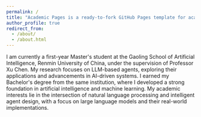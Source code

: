 ```yaml
---
permalink: /
title: "Academic Pages is a ready-to-fork GitHub Pages template for academic personal websites"
author_profile: true
redirect_from: 
  - /about/
  - /about.html
---
```

I am currently a first-year Master's student at the Gaoling School of Artificial Intelligence, Renmin University of China, under the supervision of Professor Xu Chen. 
My research focuses on LLM-based agents, exploring their applications and advancements in AI-driven systems. 
I earned my Bachelor's degree from the same institution, where I developed a strong foundation in artificial intelligence and machine learning. 
My academic interests lie in the intersection of natural language processing and intelligent agent design, with a focus on large language models and their real-world implementations.


